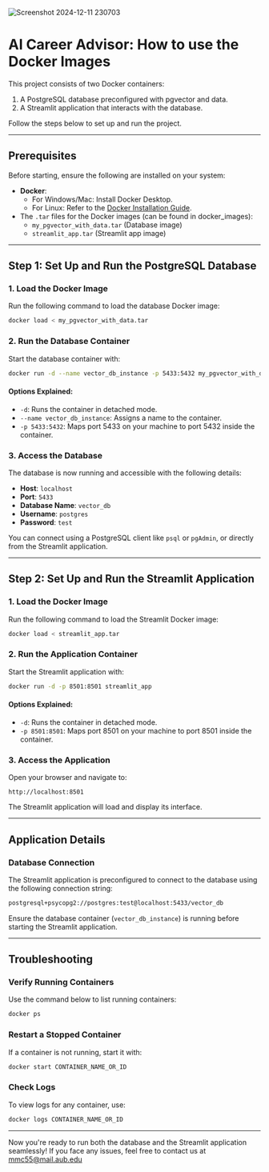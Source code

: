 
![Screenshot 2024-12-11 230703](https://github.com/user-attachments/assets/7d690186-ae70-452b-89ed-0ba3e5d8fcb3)
# AI Career Advisor: How to use the Docker Images

This project consists of two Docker containers:

1. A PostgreSQL database preconfigured with pgvector and data.
2. A Streamlit application that interacts with the database.

Follow the steps below to set up and run the project.

---

## Prerequisites

Before starting, ensure the following are installed on your system:

- **Docker**:
  - For Windows/Mac: Install Docker Desktop.
  - For Linux: Refer to the [Docker Installation Guide](https://docs.docker.com/get-docker/).
- The `.tar` files for the Docker images (can be found in docker_images):
  - `my_pgvector_with_data.tar` (Database image)
  - `streamlit_app.tar` (Streamlit app image)

---

## Step 1: Set Up and Run the PostgreSQL Database

### 1. Load the Docker Image
Run the following command to load the database Docker image:
```bash
docker load < my_pgvector_with_data.tar
```

### 2. Run the Database Container
Start the database container with:
```bash
docker run -d --name vector_db_instance -p 5433:5432 my_pgvector_with_data
```

#### Options Explained:
- `-d`: Runs the container in detached mode.
- `--name vector_db_instance`: Assigns a name to the container.
- `-p 5433:5432`: Maps port 5433 on your machine to port 5432 inside the container.

### 3. Access the Database
The database is now running and accessible with the following details:

- **Host**: `localhost`
- **Port**: `5433`
- **Database Name**: `vector_db`
- **Username**: `postgres`
- **Password**: `test`

You can connect using a PostgreSQL client like `psql` or `pgAdmin`, or directly from the Streamlit application.

---

## Step 2: Set Up and Run the Streamlit Application

### 1. Load the Docker Image
Run the following command to load the Streamlit Docker image:
```bash
docker load < streamlit_app.tar
```

### 2. Run the Application Container
Start the Streamlit application with:
```bash
docker run -d -p 8501:8501 streamlit_app
```

#### Options Explained:
- `-d`: Runs the container in detached mode.
- `-p 8501:8501`: Maps port 8501 on your machine to port 8501 inside the container.

### 3. Access the Application
Open your browser and navigate to:
```
http://localhost:8501
```
The Streamlit application will load and display its interface.

---

## Application Details

### Database Connection
The Streamlit application is preconfigured to connect to the database using the following connection string:
```bash
postgresql+psycopg2://postgres:test@localhost:5433/vector_db
```
Ensure the database container (`vector_db_instance`) is running before starting the Streamlit application.

---

## Troubleshooting

### Verify Running Containers
Use the command below to list running containers:
```bash
docker ps
```

### Restart a Stopped Container
If a container is not running, start it with:
```bash
docker start CONTAINER_NAME_OR_ID
```

### Check Logs
To view logs for any container, use:
```bash
docker logs CONTAINER_NAME_OR_ID
```

---

Now you're ready to run both the database and the Streamlit application seamlessly! If you face any issues, feel free to contact us at mmc55@mail.aub.edu


